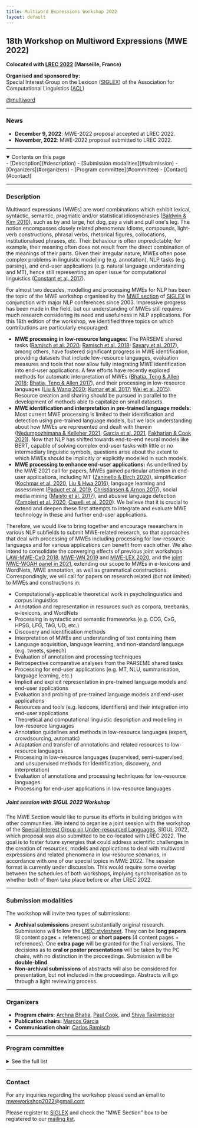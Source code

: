 ```yaml
---
title: Multiword Expressions Workshop 2022
layout: default
---
```


<!-- * TOC
{:toc} -->

## 18th Workshop on Multiword Expressions (MWE 2022)
**Colocated with [LREC 2022](https://lrec2022.lrec-conf.org/) (Marseille, France)**

**Organised and sponsored by:**\
Special Interest Group on the Lexicon ([SIGLEX](http://www.siglex.org/)) of the Association for Computational Linguistics ([ACL](https://www.aclweb.org/portal/))

<a href="https://twitter.com/multiword?ref_src=twsrc%5Etfw" class="twitter-follow-button" data-size="large" data-show-screen-name="true" data-show-count="false">@multiword</a><script async src="https://platform.twitter.com/widgets.js" charset="utf-8"></script>

-----

### News

* **December 9, 2022**: MWE-2022 proposal accepted at LREC 2022.
* **November, 2022**: MWE-2022 proposal submitted to LREC 2022.

-----

<details open markdown="block">
  <summary>
    Contents on this page
  </summary>
<!---- [Program](#program)--->
<!---- [Keynote talk](#keynote)--->
<!---- [Accepted papers](#papers)--->
- [Description](#description)
- [Submission modalities](#submission)
- [Organizers](#organizers)
- [Program committee](#committee)
- [Contact](#contact)
</details>

-----

<!---### <a name="papers"> Accepted papers </a>--->

### <a name="description"> Description </a>

Multiword expressions (MWEs) are word combinations which exhibit lexical, syntactic, semantic, pragmatic and/or statistical idiosyncrasies ([Baldwin &amp; Kim 2010](https://people.eng.unimelb.edu.au/tbaldwin/pubs/handbook2009.pdf)), such as by and large, hot dog, pay a visit and pull one's leg. The notion encompasses closely related phenomena: idioms, compounds, light-verb constructions, phrasal verbs, rhetorical figures, collocations, institutionalised phrases, etc. Their behaviour is often unpredictable; for example, their meaning often does not result from the direct combination of the meanings of their parts. Given their irregular nature, MWEs often pose complex problems in linguistic modelling (e.g. annotation), NLP tasks (e.g. parsing), and end-user applications (e.g. natural language understanding and MT), hence still representing an open issue for computational linguistics ([Constant et al. 2017](https://www.aclweb.org/anthology/J17-4005/)).

For almost two decades, modelling and processing MWEs for NLP has been the topic of the MWE workshop organised by the [MWE section](https://multiword.org/) of [SIGLEX](http://www.siglex.org/) in conjunction with major NLP conferences since 2003. Impressive progress has been made in the field, but our understanding of MWEs still requires much research considering its need and usefulness in NLP applications. For this 18th edition of the workshop, we identified three topics on which contributions are particularly encouraged:

- **MWE processing in low-resource languages:** The PARSEME shared tasks ([Ramisch et al. 2020](https://www.aclweb.org/anthology/2020.mwe-1.14/); [Ramisch et al. 2018](https://www.aclweb.org/anthology/W18-4925/); [Savary et al. 2017](https://www.aclweb.org/anthology/W17-1704/)), among others, have fostered significant progress in MWE identification, providing datasets that include low-resource languages, evaluation measures and tools that now allow fully integrating MWE identification into end-user applications. A few efforts have recently explored methods for automatic interpretation of MWEs ([Bhatia, Teng & Allen 2018](https://library.oapen.org/bitstream/handle/20.500.12657/27391/1002619.pdf?sequence=1#page=79); [Bhatia, Teng & Allen 2017](https://aclanthology.org/W17-1719.pdf)), and their processing in low-resource languages ([Liu & Wang 2020](https://ieeexplore.ieee.org/document/9310506); [Kumar et al. 2017](https://www.sciencedirect.com/science/article/pii/S1877050917314035); [Wei et al. 2015](https://ieeexplore.ieee.org/abstract/document/7451522?section=abstract)). Resource creation and sharing should be pursued in parallel to the development of methods able to capitalize on small datasets.
- **MWE identification and interpretation in pre-trained language models:** Most current MWE processing is limited to their identification and detection using pre-trained language models, but we lack understanding about how MWEs are represented and dealt with therein ([Nedumpozhimana & Kelleher 2021](https://aclanthology.org/2021.mwe-1.7.pdf); [Garcia et al. 2021](https://aclanthology.org/2021.eacl-main.310.pdf), [Fakharian & Cook 2021](https://aclanthology.org/2021.mwe-1.4/)). Now that NLP has shifted towards end-to-end neural models like BERT, capable of solving complex end-user tasks with little or no intermediary linguistic symbols, questions arise about the extent to which MWEs should be implicitly or explicitly modelled in such models.
- **MWE processing to enhance end-user applications:** As underlined by the MWE 2021 call for papers, MWEs gained particular attention in end-user applications, including MT ([Zaninello &amp; Birch 2020](https://www.aclweb.org/anthology/2020.lrec-1.471/)), simplification ([Kochmar et al. 2020](https://www.aclweb.org/anthology/2020.lrec-1.545/), [Liu &amp; Hwa 2016](https://www.aclweb.org/anthology/N16-1040/)), language learning and assessment ([Paquot et al. 2019](https://dial.uclouvain.be/pr/boreal/object/boreal:226339), [Christiansen &amp; Arnon 2017](https://doi.org/10.1111/tops.12274)), social media mining ([Maisto et al. 2017](https://doi.org/10.4000/books.aaccademia.2441)), and abusive language detection ([Zampieri et al. 2020](https://www.aclweb.org/anthology/2020.semeval-1.188/), [Caselli et al. 2020](https://www.aclweb.org/anthology/2020.lrec-1.760/)). We believe that it is crucial to extend and deepen these first attempts to integrate and evaluate MWE technology in these and further end-user applications.

Therefore, we would like to bring together and encourage researchers in various NLP subfields to submit MWE-related research, so that approaches that deal with processing of MWEs including processing for low-resource languages and for various applications can benefit from each other. We also intend to consolidate the converging effects of previous joint workshops [LAW-MWE-CxG 2018](http://multiword.sourceforge.net/lawmwecxg2018/), [MWE-WN 2019](http://multiword.sourceforge.net/mwewn2019/) and [MWE-LEX 2020](http://multiword.sourceforge.net/mwelex2020/), and the [joint MWE-WOAH panel in 2021](https://multiword.org/mwe2021/#program), extending our scope to MWEs in e-lexicons and WordNets, MWE annotation, as well as grammatical constructions. Correspondingly, we will call for papers on research related (but not limited) to MWEs and constructions in:
- Computationally-applicable theoretical work in psycholinguistics and corpus linguistics
- Annotation and representation in resources such as corpora, treebanks, e-lexicons, and WordNets
- Processing in syntactic and semantic frameworks (e.g. CCG, CxG, HPSG, LFG, TAG, UD, etc.)
- Discovery and identification methods
- Interpretation of MWEs and understanding of text containing them
- Language acquisition, language learning, and non-standard language (e.g. tweets, speech)
- Evaluation of annotation and processing techniques
- Retrospective comparative analyses from the PARSEME shared tasks
- Processing for end-user applications (e.g. MT, NLU, summarisation, language learning, etc.)
- Implicit and explicit representation in pre-trained language models and end-user applications
- Evaluation and probing of pre-trained language models and end-user applications
- Resources and tools (e.g. lexicons, identifiers) and their integration into end-user applications
- Theoretical and computational linguistic description and modelling in low-resource languages
- Annotation guidelines and methods in low-resource languages (expert, crowdsourcing, automatic)
- Adaptation and transfer of annotations and related resources to low-resource languages
- Processing in low-resource languages (supervised, semi-supervised, and unsupervised methods for identification, discovery, and interpretation)
- Evaluation of annotations and processing techniques for low-resource languages
- Processing for end-user applications in low-resource languages

##### Joint session with SIGUL 2022 Workshop

The MWE Section would like to pursue its efforts in building bridges with other communities. We intend to organise a joint session with the workshop of the [Special Interest Group on Under-resourced Languages](http://www.elra.info/en/sig/sigul/), SIGUL 2022, which proposal was also submitted to be co-located with LREC 2022. The goal is to foster future synergies that could address scientific challenges in the creation of resources, models and applications to deal with multiword expressions and related phenomena in low-resource scenarios, in accordance with one of our special topics in MWE 2022.  The session format is currently under discussion. This would require some overlap between the schedules of both workshops, implying synchronisation as to whether both of them take place before or after LREC 2022.

-----

### <a name="submission"> Submission modalities </a>
The workshop will invite two types of submissions:
- **Archival submissions** present substantially original research. Submissions will follow the [LREC stylesheet](https://lrec2022.lrec-conf.org/en/submission2022/authors-kit/). They can be **long papers** (8 content pages + references) or **short papers** (4 content pages + references). One **extra page** will be granted for the final versions. The decisions as to **oral or poster presentations** will be taken by the PC chairs, with no distinction in the proceedings. Submission will be **double-blind**.
- **Non-archival submissions** of abstracts will also be considered for presentation, but not included in the proceedings. Abstracts will go through a light reviewing process.

-----

### <a name="organizers"> Organizers </a>

- **Program chairs:** [Archna Bhatia](https://www.ihmc.us/groups/abhatia/),
[Paul Cook](http://cs.unb.ca/~ccook1/), and [Shiva Taslimipoor](https://shivaat.github.io/)
- **Publication chairs:** [Marcos Garcia](http://www.grupolys.org/~marcos/)
- **Communication chair:** [Carlos Ramisch](https://pageperso.lis-lab.fr/carlos.ramisch/)

-----

### <a name="committee"> Program committee </a>

<details markdown="block">
  <summary>
    See the full list
  </summary>

  - Tim Baldwin, University of Melbourne (Australia)
  - Verginica Barbu Mititelu, Romanian Academy (Romania)
  - Francis Bond, Nanyang Technological University (Singapore)
  - Claire Bonial, U.S. Army Research Laboratory (USA)
  - Tiberiu Boroș, Adobe (Romania)
  - Marie Candito, Paris Diderot University (France)
  - Anastasia Christofidou, Academy of Athens (Greece)
  - Ken Church, IBM Research (USA)
  - Matthieu Constant, Université de Lorraine (France)
  - Monika Czerepowicka, University of Warmia and Mazury (Poland)
  - Myriam de Lhonneux, University of Copenhagen (Denmark)
  - Gaël Dias, University of Caen Basse-Normandie (France)
  - Gülşen Eryiğit, Istanbul Technical University (Turkey)
  - Meghdad Farahmand, University of Geneva (Switzerland)
  - Christiane Fellbaum, Princeton University (USA)
  - Joaquim Ferreira da Silva, New University of Lisbon (Portugal)
  - Aggeliki Fotopoulou, ILSP/RC "Athena" (Greece)
  - Voula Giouli, Institute for Language and Speech Processing (Greece)
  - Stefan Th. Gries, University of California (USA)
  - Uxoa Iñurrieta, University of the Basque Country (Spain)
  - Diptesh Kanojia, IIT Bombay (India)
  - Ioannis Korkontzelos, Edge Hill University (UK)
  - Cvetana Krstev, University of Belgrade (Serbia)
  - Eric Laporte, University Paris-Est Marne-la-Vallee (France)
  - Timm Lichte, University of Duesseldorf (Germany)
  - Irina Lobzhanidze, Ilia State University (Georgia)
  - Teresa Lynn, ADAPT Centre (Ireland)
  - Gunn Inger Lyse Samdal, University of Bergen (Norway)
  - Stella Markantonatou, Institute for Language and Speech Processing (Greece)
  - Yuji Matsumoto, Nara Institute of Science and Technology (Japan)
  - Jan Odijk, University of Utrecht (Netherlands)
  - Haris Papageorgiou, Institute for Language and Speech Processing (Greece)
  - Yannick Parmentier, Université d'Orléans (France)
  - Pavel Pecina, Charles University (Czech Republic)
  - Ted Pedersen, University of Minnesota (USA)
  - Scott Piao, Lancaster University (UK)
  - Alain Polguère, Université de Lorraine (France); Livy Real, B2W (Brazil)
  - Fatiha Sadat, Université du Québec à Montréal (Canada)
  - Magali Sanches Duran, University of São Paulo (Brazil)
  - Sabine Schulte im Walde, University of Stuttgart (Germany)
  - Matthew Shardlow, Manchester Metropolitan University (UK)
  - Ivelina Stoyanova, Bulgarian Academy of Sciences (Bulgaria)
  - Pavel Straňák, Charles University (Czech Republic)
  - Stan Szpakowicz, University of Ottawa (Canada)
  - Carole Tiberius, Dutch Language Institute (Netherlands)
  - Beata Trawinski, Institut für Deutsche Sprache Mannheim (Germany)
  - Zdeňka Urešová, Charles University (Czech Republic)
  - Ruben Urizar, University of the Basque Country (Spain)
  - Lonneke van der Plas, University of Malta (Malta)
  - Veronika Vincze, Hungarian Academy of Sciences (Hungary)
  - Martin Volk, University of Zürich (Switzerland)
  - Zeerak Waseem, University of Sheffield (UK)
  - Marion Weller-Di Marco, Ludwig Maximilian University of Munich (Germany)
  - Jelena Mitrović, University of Passau (Germany)
  - Petya Osenova , Bulgarian Academy of Sciences (Bulgaria)
  - Ashwini Vaidya, Indian Institute of Technology (India).
</details>

-----

### <a name="contact"> Contact </a>

For any inquiries regarding the workshop please send an email to [mweworkshop2022@gmail.com ](mweworkshop2022@gmail.com )

Please register to [SIGLEX](../organization/members) and check the "MWE Section" box to be registered to our [mailing list](../mailinglist).
